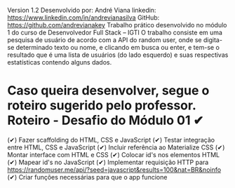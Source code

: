 Version 1.2
Desenvolvido por: André Viana
linkedin: https://www.linkedin.com/in/andrevianasilva
GitHub: https://github.com/andrevianakey
Trabalho prático desenvolvido no módulo 1 do curso de Desenvolvedor Full Stack – IGTI
O trabalho consiste em uma pesquisa de usuário de acordo com a API do random user, onde se digita- se determinado texto ou nome, e clicando em busca ou enter, e tem-se o resultado que é uma lista de usuários (do lado esquerdo) e suas respectivas estatísticas contendo alguns dados. 



Caso queira desenvolver, segue o roteiro sugerido pelo professor.
Roteiro - Desafio do Módulo 01 ✔
=================================

(✔) Fazer scaffolding do HTML, CSS e JavaScript
(✔) Testar integração entre HTML, CSS e JavaScript
(✔) Incluir referência ao Materialize CSS
(✔) Montar interface com HTML e CSS 
(✔) Colocar id's nos elementos HTML 
(✔) Mapear id's no JavaScript 
(✔) Implementar requisição HTTP para 
   https://randomuser.me/api/?seed=javascript&results=100&nat=BR&noinfo 
(✔) Criar funções necessárias para que o app
   funcione